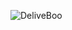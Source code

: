 ![DeliveBoo](https://user-images.githubusercontent.com/100855762/192712176-4c40746a-2e6d-4fd2-81f1-05043c43a511.png)
